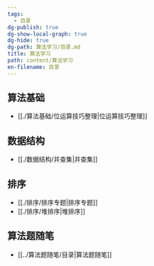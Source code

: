 ```yaml
---
tags:
  - 目录
dg-publish: true
dg-show-local-graph: true
dg-hide: true
dg-path: 算法学习/目录.md
title: 算法学习
path: content/算法学习
en-filename: 目录
---
```

## 算法基础
- [[./算法基础/位运算技巧整理|位运算技巧整理]]

## 数据结构
- [[./数据结构/并查集|并查集]]

## 排序
- [[./排序/排序专题|排序专题]]
- [[./排序/堆排序|堆排序]]

## 算法题随笔
- [[../算法题随笔/目录|算法题随笔]]
